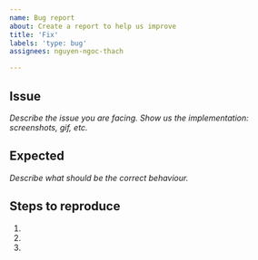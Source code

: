 ```yaml
---
name: Bug report
about: Create a report to help us improve
title: 'Fix'
labels: 'type: bug'
assignees: nguyen-ngoc-thach

---
```


## Issue

*Describe the issue you are facing. Show us the implementation: screenshots, gif, etc.*

## Expected

*Describe what should be the correct behaviour.*

## Steps to reproduce

1.
2.
3.
